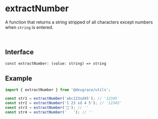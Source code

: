 # extractNumber

A function that returns a string stripped of all characters except numbers when `string` is entered.

<br />

## Interface
```tsx
const extractNumber: (value: string) => string
```

## Example
```ts
import { extractNumber } from '@devgrace/utils';

const str1 = extractNumber('abc123sd45'); // '12345'
const str2 = extractNumber('1 23 sd 4 5'); // '12345'
const str3 = extractNumber('🥲'); // ''
const str4 = extractNumber('   '); // ''
```